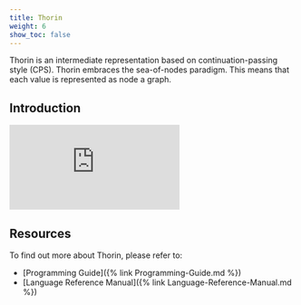 ```yaml
---
title: Thorin
weight: 6
show_toc: false
---
```


Thorin is an intermediate representation based on continuation-passing style (CPS).
Thorin embraces the sea-of-nodes paradigm.
This means that each value is represented as node a graph.

## Introduction

<div class="article__video article__video--16by9">
<iframe src="https://www.youtube.com/embed/ms3u6b7eiEw" frameborder="0" allowfullscreen></iframe>
</div>

## Resources

To find out more about Thorin, please refer to:
- [Programming Guide]({% link Programming-Guide.md %})
- [Language Reference Manual]({% link Language-Reference-Manual.md %})
